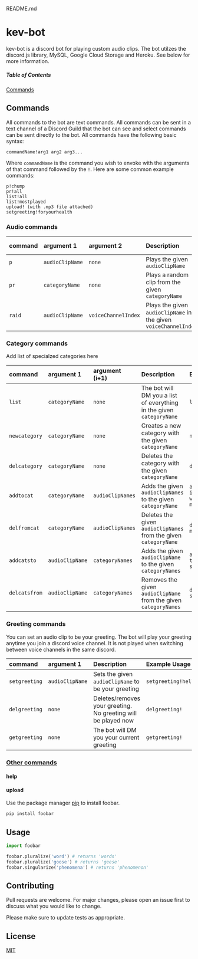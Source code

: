 README.md

# kev-bot

kev-bot is a discord bot for playing custom audio clips. The bot utilzes the discord.js library, MySQL, Google Cloud Storage and Heroku. See below for more information.

##### Table of Contents  
[Commands](#commands)  

## Commands

All commands to the bot are text commands. All commands can be sent in a text channel of a Discord Guild that the bot can see and select commands can be sent directly to the bot. All commands have the following basic syntax:
```
commandName!arg1 arg2 arg3...
```
Where `commandName` is the command you wish to envoke with the arguments of that command followed by the `!`. Here are some common example commands:
```
p!chump
pr!all
list!all
list!mostplayed
upload! (with .mp3 file attached)
setgreeting!foryourhealth
```
### Audio commands

| command     | argument 1      | argument 2           | Description                                                       | Example Usage    |
| :---------- | :----------     | :----------          | :----------                                                       | :----------      |
| `p`         | `audioClipName` | `none`               | Plays the given `audioClipName`                                   | `p!hellogov`     |
| `pr`        | `categoryName`  | `none`               | Plays a random clip from the given `categoryName`                 | `pr!all`         |
| `raid`      | `audioClipName` | `voiceChannelIndex`  | Plays the given `audioClipName` in the given `voiceChannelIndex`  | `raid!chump 3`   |

### Category commands

Add list of specialzed categories here

| command       | argument 1      | argument (i+1)   | Description                                                         | Example Usage                                                |
| :----------   | :----------     | :----------      | :----------                                                         | :----------                                                  |
| `list`        | `categoryName`  | `none`           | The bot will DM you a list of everything in the given `categoryName`| `list!all`                                                   |
| `newcategory` | `categoryName`  | `none`           | Creates a new category with the given `categoryName`                | `newcategory!arnold`                                         |
| `delcategory` | `categoryName`  | `none`           | Deletes the category with the given `categoryName`                  | `delcategory!arnold`                                         |
| `addtocat`    | `categoryName`  | `audioClipNames` | Adds the given `audioClipNames` to the given `categoryName`         | `addtocat!arnold icetomeetyou whoisyourdaddy magicschoolbus` |
| `delfromcat`  | `categoryName`  | `audioClipNames` | Deletes the given `audioClipNames` from the given `categoryName`    | `delfromcat!arnold magicschoolbus`                           |
| `addcatsto`   | `audioClipName` | `categoryNames`  | Adds the given `audioClipName` to the given `categoryNames`         | `addcatsto!billions trump president smart`                   |
| `delcatsfrom` | `audioClipName` | `categoryNames`  | Removes the given `audioClipName` from the given `categoryNames`    | `delcatsfrom!billions smart`                                 |

### Greeting commands

You can set an audio clip to be your greeting. The bot will play your greeting anytime you join a discord voice channel. It is not played when switching between voice channels in the same discord.

| command       | argument 1      | Description                                                       | Example Usage           |
| :----------   | :----------     | :----------                                                       | :----------             |
| `setgreeting` | `audioClipName` | Sets the given `audioClipName` to be your greeting                | `setgreeting!hellogov`  |
| `delgreeting` | `none`          | Deletes/removes your greeting. No greeting will be played now     | `delgreeting!`          |
| `getgreeting` | `none`          | The bot will DM you your current greeting                         | `getgreeting!`          |

### <u>Other commands</u>
#### help
#### upload

Use the package manager [pip](https://pip.pypa.io/en/stable/) to install foobar.

```bash
pip install foobar
```

## Usage

```python
import foobar

foobar.pluralize('word') # returns 'words'
foobar.pluralize('goose') # returns 'geese'
foobar.singularize('phenomena') # returns 'phenomenon'
```

## Contributing
Pull requests are welcome. For major changes, please open an issue first to discuss what you would like to change.

Please make sure to update tests as appropriate.

## License
[MIT](https://choosealicense.com/licenses/mit/)


